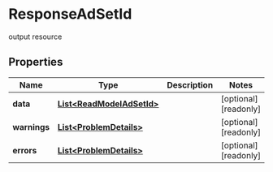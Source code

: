 

# ResponseAdSetId

output resource

## Properties

Name | Type | Description | Notes
------------ | ------------- | ------------- | -------------
**data** | [**List&lt;ReadModelAdSetId&gt;**](ReadModelAdSetId.md) |  |  [optional] [readonly]
**warnings** | [**List&lt;ProblemDetails&gt;**](ProblemDetails.md) |  |  [optional] [readonly]
**errors** | [**List&lt;ProblemDetails&gt;**](ProblemDetails.md) |  |  [optional] [readonly]



